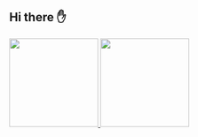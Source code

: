 ## Hi there ✋

<a href='https://rishisuresh7.github.io/portfolio/'>
<img height='160px'  src = 'https://github-readme-stats.vercel.app/api?username=rishisuresh7&hide_title=true&theme=midnight-purple&count_private=true&show_icons=true'>

<img height='160px' src='https://github-readme-stats.vercel.app/api/top-langs/?username=rishisuresh7&hide=php,c%2b%2b&hide_title=true&theme=midnight-purple' >

</a>